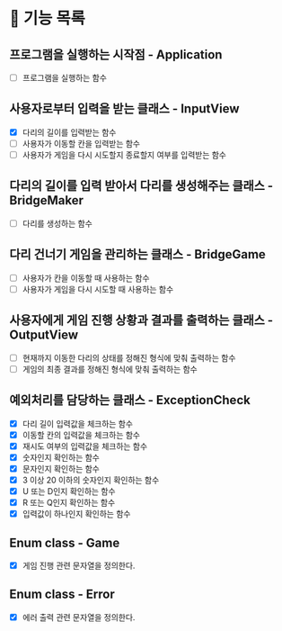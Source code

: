 # 📌 기능 목록

## 프로그램을 실행하는 시작점 - Application
- [ ] 프로그램을 실행하는 함수

## 사용자로부터 입력을 받는 클래스 - InputView
- [x] 다리의 길이를 입력받는 함수
- [ ] 사용자가 이동할 칸을 입력받는 함수
- [ ] 사용자가 게임을 다시 시도할지 종료할지 여부를 입력받는 함수

## 다리의 길이를 입력 받아서 다리를 생성해주는 클래스 - BridgeMaker
- [ ] 다리를 생성하는 함수

## 다리 건너기 게임을 관리하는 클래스  - BridgeGame
- [ ] 사용자가 칸을 이동할 때 사용하는 함수
- [ ] 사용자가 게임을 다시 시도할 때 사용하는 함수

## 사용자에게 게임 진행 상황과 결과를 출력하는 클래스 - OutputView
- [ ] 현재까지 이동한 다리의 상태를 정해진 형식에 맞춰 출력하는 함수
- [ ] 게임의 최종 결과를 정해진 형식에 맞춰 출력하는 함수

## 예외처리를 담당하는 클래스 - ExceptionCheck
- [x] 다리 길이 입력값을 체크하는 함수 
- [x] 이동할 칸의 입력값을 체크하는 함수 
- [x] 재시도 여부의 입력값을 체크하는 함수
- [x] 숫자인지 확인하는 함수
- [x] 문자인지 확인하는 함수
- [x] 3 이상 20 이하의 숫자인지 확인하는 함수 
- [x] U 또는 D인지 확인하는 함수
- [x] R 또는 Q인지 확인하는 함수
- [x] 입력값이 하나인지 확인하는 함수

## Enum class - Game
- [x] 게임 진행 관련 문자열을 정의한다.

## Enum class - Error
- [x] 에러 출력 관련 문자열을 정의한다.